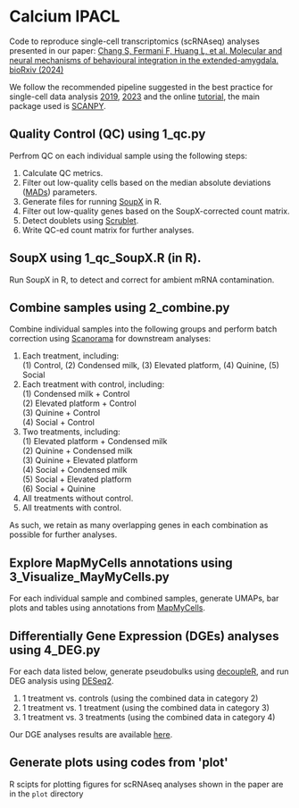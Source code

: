 # Calcium IPACL

Code to reproduce single-cell transcriptomics (scRNAseq) analyses presented in our paper: [Chang S, Fermani F, Huang L, et al. Molecular and neural mechanisms of behavioural integration in the extended-amygdala. bioRxiv (2024)](https://www.biorxiv.org/content/10.1101/2024.04.29.591588v1)

We follow the recommended pipeline suggested in the best practice for single-cell data analysis [2019](https://doi.org/10.15252/msb.20188746), [2023](https://doi.org/10.1038/s41576-023-00586-w) and the online [tutorial](https://www.sc-best-practices.org/preamble.html), the main package used is [SCANPY](https://doi.org/10.1186/s13059-017-1382-0).

## Quality Control (QC) using 1_qc.py

Perfrom QC on each individual sample using the following steps:
1. Calculate QC metrics.
2. Filter out low-quality cells based on the median absolute deviations ([MADs](https://doi.org/10.1186/s13059-020-02136-7)) parameters.
3. Generate files for running [SoupX](https://doi.org/10.1093/gigascience/giaa151) in R.
4. Filter out low-quality genes based on the SoupX-corrected count matrix.
5. Detect doublets using [Scrublet](https://doi.org/10.1016/j.cels.2018.11.005).
6. Write QC-ed count matrix for further analyses.


## SoupX using 1_qc_SoupX.R (in R).

Run SoupX in R, to detect and correct for ambient mRNA contamination.


## Combine samples using 2_combine.py

Combine individual samples into the following groups and perform batch correction using [Scanorama](https://doi.org/10.1038/s41587-019-0113-3) for downstream analyses:
1. Each treatment, including:<br>
   (1) Control, (2) Condensed milk, (3) Elevated platform, (4) Quinine, (5) Social
2. Each treatment with control, including:<br>
   (1) Condensed milk + Control<br>
   (2) Elevated platform + Control<br>
   (3) Quinine + Control<br>
   (4) Social + Control
3. Two treatments, including:<br>
   (1) Elevated platform + Condensed milk<br>
   (2) Quinine + Condensed milk<br>
   (3) Quinine + Elevated platform<br>
   (4) Social + Condensed milk<br>
   (5) Social + Elevated platform<br>
   (6) Social + Quinine
4. All treatments without control.
5. All treatments with control.

As such, we retain as many overlapping genes in each combination as possible for further analyses.


## Explore MapMyCells annotations using 3_Visualize_MayMyCells.py

For each individual sample and combined samples, generate UMAPs, bar plots and tables using annotations from [MapMyCells](https://knowledge.brain-map.org/mapmycells/process). 


## Differentially Gene Expression (DGEs) analyses using 4_DEG.py

For each data listed below, generate pseudobulks using [decoupleR](https://doi.org/10.1093/bioadv/vbac016), and run DEG analysis using [DESeq2](https://doi.org/10.1186/s13059-014-0550-8).
1. 1 treatment vs. controls (using the combined data in category 2)
2. 1 treatment vs. 1 treatment (using the combined data in category 3)
3. 1 treatment vs. 3 treatments (using the combined data in category 4)

Our DGE analyses results are available [here](https://github.com/caina89/calciumIPACL/blob/main/DGEResults.xlsx).


## Generate plots using codes from 'plot'

R scipts for plotting figures for scRNAseq analyses shown in the paper are in the ```plot``` directory
